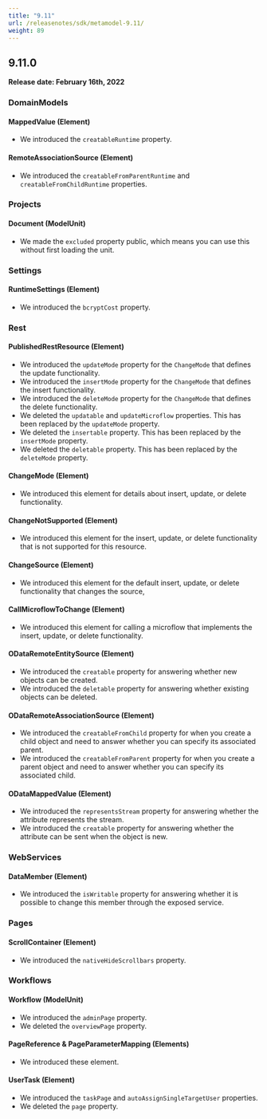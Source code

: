 ```yaml
---
title: "9.11"
url: /releasenotes/sdk/metamodel-9.11/
weight: 89
---
```


## 9.11.0

**Release date: February 16th, 2022**

### DomainModels

#### MappedValue (Element)

* We introduced the `creatableRuntime` property. 

#### RemoteAssociationSource (Element)

* We introduced the `creatableFromParentRuntime` and `creatableFromChildRuntime` properties.

### Projects

#### Document (ModelUnit)

* We made the `excluded` property public, which means you can use this without first loading the unit.

### Settings

#### RuntimeSettings (Element)

* We introduced the `bcryptCost` property. 

### Rest

#### PublishedRestResource (Element)

* We introduced the `updateMode` property for the `ChangeMode` that defines the update functionality.
* We introduced the `insertMode` property for the `ChangeMode` that defines the insert functionality.
* We introduced the `deleteMode` property for the `ChangeMode` that defines the delete functionality.
* We deleted the `updatable` and `updateMicroflow` properties. This has been replaced by the `updateMode` property.
* We deleted the `insertable` property. This has been replaced by the `insertMode` property.
* We deleted the `deletable` property. This has been replaced by the `deleteMode` property.

#### ChangeMode (Element)

* We introduced this element for details about insert, update, or delete functionality.

#### ChangeNotSupported (Element)

* We introduced this element for the insert, update, or delete functionality that is not supported for this resource.

#### ChangeSource (Element)

* We introduced this element for the default insert, update, or delete functionality that changes the source,

#### CallMicroflowToChange (Element)

* We introduced this element for calling a microflow that implements the insert, update, or delete functionality.

#### ODataRemoteEntitySource (Element)

* We introduced the `creatable` property for answering whether new objects can be created.
* We introduced the `deletable` property for answering whether existing objects can be deleted.

#### ODataRemoteAssociationSource (Element)

* We introduced the `creatableFromChild` property for when you create a child object and need to answer whether you can specify its associated parent.
* We introduced the `creatableFromParent` property for when you create a parent object and need to answer whether you can specify its associated child.

#### ODataMappedValue (Element)

* We introduced the `representsStream` property for answering whether the attribute represents the stream.
* We introduced the `creatable` property for answering whether the attribute can be sent when the object is new.

### WebServices

#### DataMember (Element)

* We introduced the `isWritable` property for answering whether it is possible to change this member through the exposed service.

### Pages

#### ScrollContainer (Element)

* We introduced the `nativeHideScrollbars` property. 

### Workflows

#### Workflow (ModelUnit)

* We introduced the `adminPage` property.
* We deleted the `overviewPage` property. 

#### PageReference & PageParameterMapping (Elements)

* We introduced these element. 

#### UserTask (Element)

* We introduced the `taskPage` and `autoAssignSingleTargetUser` properties. 
* We deleted the `page` property. 
